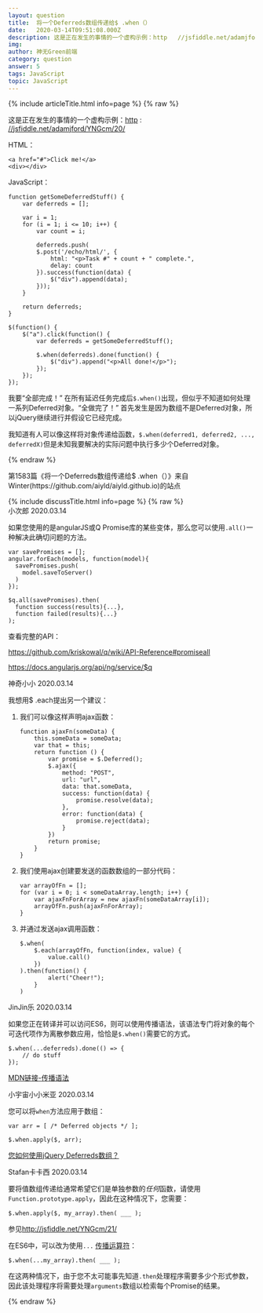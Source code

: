 ```yaml
---
layout: question
title:  将一个Deferreds数组传递给$ .when（）
date:   2020-03-14T09:51:08.000Z
description: 这是正在发生的事情的一个虚构示例：http   //jsfiddle.net/adamjford/YNGcm/20/HTML：<a href="#...
img: 
author: 神无Green前端
category: question
answer: 5
tags: JavaScript
topic: JavaScript
---
```

<div class="article-root">
  <div class="article">
    {% include articleTitle.html info=page %}
    {% raw %}
    <div class="article-content"><p><font style="vertical-align: inherit;"><font style="vertical-align: inherit;">这是正在发生的事情的一个虚构示例：</font><a href="http://jsfiddle.net/adamjford/YNGcm/20/" rel="noreferrer"><font style="vertical-align: inherit;">http</font></a><font style="vertical-align: inherit;"> : </font></font><a href="http://jsfiddle.net/adamjford/YNGcm/20/" rel="noreferrer"><font style="vertical-align: inherit;"><font style="vertical-align: inherit;">//jsfiddle.net/adamjford/YNGcm/20/</font></font></a></p>

<p><font style="vertical-align: inherit;"><font style="vertical-align: inherit;">HTML：</font></font></p>

<pre><code>&lt;a href="#"&gt;Click me!&lt;/a&gt;<font></font>
&lt;div&gt;&lt;/div&gt;<font></font>
</code></pre>

<p><font style="vertical-align: inherit;"><font style="vertical-align: inherit;">JavaScript：</font></font></p>

<pre><code>function getSomeDeferredStuff() {<font></font>
    var deferreds = [];<font></font>
<font></font>
    var i = 1;<font></font>
    for (i = 1; i &lt;= 10; i++) {<font></font>
        var count = i;<font></font>
<font></font>
        deferreds.push(<font></font>
        $.post('/echo/html/', {<font></font>
            html: "&lt;p&gt;Task #" + count + " complete.",<font></font>
            delay: count<font></font>
        }).success(function(data) {<font></font>
            $("div").append(data);<font></font>
        }));<font></font>
    }<font></font>
<font></font>
    return deferreds;<font></font>
}<font></font>
<font></font>
$(function() {<font></font>
    $("a").click(function() {<font></font>
        var deferreds = getSomeDeferredStuff();<font></font>
<font></font>
        $.when(deferreds).done(function() {<font></font>
            $("div").append("&lt;p&gt;All done!&lt;/p&gt;");<font></font>
        });<font></font>
    });<font></font>
});<font></font>
</code></pre>

<p><font style="vertical-align: inherit;"><font style="vertical-align: inherit;">我要“全部完成！” </font><font style="vertical-align: inherit;">在所有延迟任务完成后</font></font><code>$.when()</code><font style="vertical-align: inherit;"><font style="vertical-align: inherit;">出现</font><font style="vertical-align: inherit;">，但</font><font style="vertical-align: inherit;">似乎不知道如何处理一系列Deferred对象。</font><font style="vertical-align: inherit;">“全做完了！” </font><font style="vertical-align: inherit;">首先发生是因为数组不是Deferred对象，所以jQuery继续进行并假设它已经完成。</font></font></p>

<p><font style="vertical-align: inherit;"><font style="vertical-align: inherit;">我知道有人可以像这样将对象传递给函数，</font></font><code>$.when(deferred1, deferred2, ..., deferredX)</code><font style="vertical-align: inherit;"><font style="vertical-align: inherit;">但是未知我要解决的实际问题中执行多少个Deferred对象。</font></font></p></div>
    {% endraw %}
  </div>
  <p class="winter_mark">第1583篇《将一个Deferreds数组传递给$ .when（）》来自Winter(https://github.com/aiyld/aiyld.github.io)的站点</p>
  <div class="discuss-wrapper">
    {% include discussTitle.html info=page %}
    {% raw %}
    <div class="discuss-item">
        <div class="discuss-parent">
          <div class="discuss-meta">
            <span class="discuss-user">小次郎</span>
            <span class="discuss-time">2020.03.14</span>
          </div>
          <div class="discuss-comment"><p><font style="vertical-align: inherit;"><font style="vertical-align: inherit;">如果您使用的是angularJS或Q Promise库的某些变体，那么您可以使用</font></font><code>.all()</code><font style="vertical-align: inherit;"><font style="vertical-align: inherit;">一种解决此确切问题的方法。</font></font></p>

<pre><code>var savePromises = [];<font></font>
angular.forEach(models, function(model){<font></font>
  savePromises.push(<font></font>
    model.saveToServer()<font></font>
  )<font></font>
});<font></font>
<font></font>
$q.all(savePromises).then(<font></font>
  function success(results){...},<font></font>
  function failed(results){...}<font></font>
);<font></font>
</code></pre>

<p><font style="vertical-align: inherit;"><font style="vertical-align: inherit;">查看完整的API：</font></font></p>

<p><a href="https://github.com/kriskowal/q/wiki/API-Reference#promiseall" rel="nofollow"><font style="vertical-align: inherit;"><font style="vertical-align: inherit;">https://github.com/kriskowal/q/wiki/API-Reference#promiseall</font></font></a></p>

<p><a href="https://docs.angularjs.org/api/ng/service/%24q" rel="nofollow"><font style="vertical-align: inherit;"><font style="vertical-align: inherit;">https://docs.angularjs.org/api/ng/service/$q</font></font></a></p></div>
        </div></div><div class="discuss-item">
        <div class="discuss-parent">
          <div class="discuss-meta">
            <span class="discuss-user">神奇小小</span>
            <span class="discuss-time">2020.03.14</span>
          </div>
          <div class="discuss-comment"><p><font style="vertical-align: inherit;"><font style="vertical-align: inherit;">我想用$ .each提出另一个建议：</font></font></p>

<ol>
<li><p><font style="vertical-align: inherit;"><font style="vertical-align: inherit;">我们可以像这样声明ajax函数：</font></font></p>

<pre><code>function ajaxFn(someData) {<font></font>
    this.someData = someData;<font></font>
    var that = this;<font></font>
    return function () {<font></font>
        var promise = $.Deferred();<font></font>
        $.ajax({<font></font>
            method: "POST",<font></font>
            url: "url",<font></font>
            data: that.someData,<font></font>
            success: function(data) {<font></font>
                promise.resolve(data);<font></font>
            },<font></font>
            error: function(data) {<font></font>
                promise.reject(data);<font></font>
            }<font></font>
        })<font></font>
        return promise;<font></font>
    }<font></font>
}<font></font>
</code></pre></li>
<li><p><font style="vertical-align: inherit;"><font style="vertical-align: inherit;">我们使用ajax创建要发送的函数数组的一部分代码：</font></font></p>

<pre><code>var arrayOfFn = [];<font></font>
for (var i = 0; i &lt; someDataArray.length; i++) {<font></font>
    var ajaxFnForArray = new ajaxFn(someDataArray[i]);<font></font>
    arrayOfFn.push(ajaxFnForArray);<font></font>
}<font></font>
</code></pre></li>
<li><p><font style="vertical-align: inherit;"><font style="vertical-align: inherit;">并通过发送ajax调用函数：</font></font></p>

<pre><code>$.when(<font></font>
    $.each(arrayOfFn, function(index, value) {<font></font>
        value.call()<font></font>
    })<font></font>
).then(function() {<font></font>
        alert("Cheer!");<font></font>
    }<font></font>
)<font></font>
</code></pre></li>
</ol></div>
        </div></div><div class="discuss-item">
        <div class="discuss-parent">
          <div class="discuss-meta">
            <span class="discuss-user">JinJin乐</span>
            <span class="discuss-time">2020.03.14</span>
          </div>
          <div class="discuss-comment"><p><font style="vertical-align: inherit;"><font style="vertical-align: inherit;">如果您正在转译并可以访问ES6，则可以使用传播语法，该语法专门将对象的每个可迭代项作为离散参数应用，恰恰是</font></font><code>$.when()</code><font style="vertical-align: inherit;"><font style="vertical-align: inherit;">需要它</font><font style="vertical-align: inherit;">的方式</font><font style="vertical-align: inherit;">。</font></font></p>

<pre><code>$.when(...deferreds).done(() =&gt; {<font></font>
    // do stuff<font></font>
});<font></font>
</code></pre>

<p><a href="https://developer.mozilla.org/en-US/docs/Web/JavaScript/Reference/Operators/Spread_operator" rel="nofollow"><font style="vertical-align: inherit;"><font style="vertical-align: inherit;">MDN链接-传播语法</font></font></a></p></div>
        </div></div><div class="discuss-item">
        <div class="discuss-parent">
          <div class="discuss-meta">
            <span class="discuss-user">小宇宙小小米亚</span>
            <span class="discuss-time">2020.03.14</span>
          </div>
          <div class="discuss-comment"><p><font style="vertical-align: inherit;"><font style="vertical-align: inherit;">您可以将</font></font><code>when</code><font style="vertical-align: inherit;"><font style="vertical-align: inherit;">方法应用于数组：</font></font></p>

<pre><code>var arr = [ /* Deferred objects */ ];<font></font>
<font></font>
$.when.apply($, arr);<font></font>
</code></pre>

<p><a href="https://stackoverflow.com/questions/4878887/how-do-you-work-with-an-array-of-jquery-deferreds"><font style="vertical-align: inherit;"><font style="vertical-align: inherit;">您如何使用jQuery Deferreds数组？</font></font></a></p></div>
        </div></div><div class="discuss-item">
        <div class="discuss-parent">
          <div class="discuss-meta">
            <span class="discuss-user">Stafan卡卡西</span>
            <span class="discuss-time">2020.03.14</span>
          </div>
          <div class="discuss-comment"><p><font style="vertical-align: inherit;"><font style="vertical-align: inherit;">要将值数组传递给</font><font style="vertical-align: inherit;">通常希望它们是单独参数的</font></font><em><font style="vertical-align: inherit;"><font style="vertical-align: inherit;">任何</font></font></em><font style="vertical-align: inherit;"><font style="vertical-align: inherit;">函数，请使用</font></font><code>Function.prototype.apply</code><font style="vertical-align: inherit;"><font style="vertical-align: inherit;">，因此在这种情况下，您需要：</font></font></p>

<pre><code>$.when.apply($, my_array).then( ___ );
</code></pre>

<p><font style="vertical-align: inherit;"><font style="vertical-align: inherit;">参见</font></font><a href="http://jsfiddle.net/YNGcm/21/" rel="noreferrer"><font style="vertical-align: inherit;"><font style="vertical-align: inherit;">http://jsfiddle.net/YNGcm/21/</font></font></a></p>

<p><font style="vertical-align: inherit;"><font style="vertical-align: inherit;">在ES6中，可以</font><font style="vertical-align: inherit;">改为</font><font style="vertical-align: inherit;">使用</font></font><code>...</code> <a href="https://developer.mozilla.org/en/docs/Web/JavaScript/Reference/Operators/Spread_operator" rel="noreferrer"><font style="vertical-align: inherit;"><font style="vertical-align: inherit;">传播运算符</font></font></a><font style="vertical-align: inherit;"><font style="vertical-align: inherit;">：</font></font></p>

<pre><code>$.when(...my_array).then( ___ );
</code></pre>

<p><font style="vertical-align: inherit;"><font style="vertical-align: inherit;">在这两种情况下，由于您不太可能事先知道</font></font><code>.then</code><font style="vertical-align: inherit;"><font style="vertical-align: inherit;">处理程序需要</font><font style="vertical-align: inherit;">多少个形式参数</font><font style="vertical-align: inherit;">，因此该处理程序将需要处理</font></font><code>arguments</code><font style="vertical-align: inherit;"><font style="vertical-align: inherit;">数组以检索每个Promise的结果。</font></font></p></div>
        </div></div>
    {% endraw %}
  </div>
<div>
